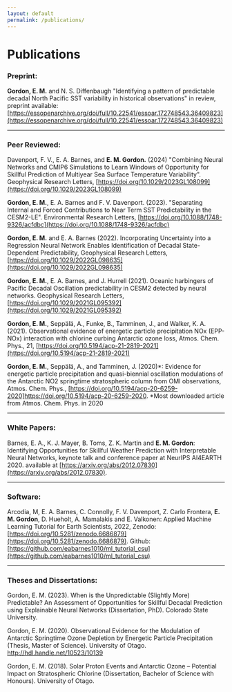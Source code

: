```yaml
---
layout: default
permalink: /publications/
---
```


# Publications

### Preprint:

**Gordon, E. M.** and N. S. Diffenbaugh "Identifying a pattern of predictable decadal North Pacific SST variability in historical observations" in review, preprint available: [https://essopenarchive.org/doi/full/10.22541/essoar.172748543.36409823](https://essopenarchive.org/doi/full/10.22541/essoar.172748543.36409823)

* * *

### Peer Reviewed:

Davenport, F. V., E. A. Barnes, and **E. M. Gordon.** (2024) "Combining Neural Networks and CMIP6 Simulations to Learn Windows of Opportunity for Skillful Prediction of Multiyear Sea Surface Temperature Variability". Geophysical Research Letters, [https://doi.org/10.1029/2023GL108099](https://doi.org/10.1029/2023GL108099)

**Gordon, E. M.**, E. A. Barnes and F. V. Davenport. (2023). "Separating Internal and Forced Contributions to Near Term SST Predictability in the CESM2-LE". Environmental Research Letters, [https://doi.org/10.1088/1748-9326/acfdbc](https://doi.org/10.1088/1748-9326/acfdbc)

**Gordon, E. M.** and E. A. Barnes (2022). Incorporating Uncertainty into a Regression Neural Network Enables Identification of Decadal State-Dependent Predictability, Geophysical Research Letters, [https://doi.org/10.1029/2022GL098635](https://doi.org/10.1029/2022GL098635)

**Gordon, E. M.**, E. A. Barnes, and J. Hurrell (2021). Oceanic harbingers of Pacific Decadal Oscillation predictability in CESM2 detected by neural networks. Geophysical Research Letters, [https://doi.org/10.1029/2021GL095392](https://doi.org/10.1029/2021GL095392)

**Gordon, E. M.**, Seppälä, A., Funke, B., Tamminen, J., and Walker, K. A. (2021). Observational evidence of energetic particle precipitation NOx (EPP-NOx) interaction with chlorine curbing Antarctic ozone loss, Atmos. Chem. Phys., 21, [https://doi.org/10.5194/acp-21-2819-2021](https://doi.org/10.5194/acp-21-2819-2021)

**Gordon, E. M.**, Seppälä, A., and Tamminen, J. (2020)*: Evidence for energetic particle precipitation and quasi-biennial oscillation modulations of the Antarctic NO2 springtime stratospheric column from OMI observations, Atmos. Chem. Phys., [https://doi.org/10.5194/acp-20-6259-2020]https://doi.org/10.5194/acp-20-6259-2020. *Most downloaded article from Atmos. Chem. Phys. in 2020

* * *


### White Papers:

Barnes, E. A., K. J. Mayer, B. Toms, Z. K. Martin and **E. M. Gordon**: Identifying Opportunities for Skillful Weather Prediction with Interpretable Neural Networks, keynote talk and conference paper at NeurIPS AI4EARTH 2020. available at [https://arxiv.org/abs/2012.07830](https://arxiv.org/abs/2012.07830).

* * *

### Software:

Arcodia, M, E. A. Barnes, C. Connolly, F. V. Davenport, Z. Carlo Frontera, **E. M. Gordon**, D. Hueholt, A. Mamalakis and E. Valkonen: Applied Machine Learning Tutorial for Earth Scientists, 2022,  Zenodo: [https://doi.org/10.5281/zenodo.6686879](https://doi.org/10.5281/zenodo.6686879). Github: [https://github.com/eabarnes1010/ml_tutorial_csu](https://github.com/eabarnes1010/ml_tutorial_csu)

* * *

### Theses and Dissertations:

Gordon, E. M. (2023). When is the Unpredictable (Slightly More) Predictable? An Assessment of Opportunities for Skillful Decadal Prediction using Explainable Neural Networks (Dissertation, PhD). Colorado State University.

Gordon, E. M. (2020). Observational Evidence for the Modulation of Antarctic Springtime Ozone Depletion by Energetic Particle Precipitation (Thesis, Master of Science). University of Otago. http://hdl.handle.net/10523/10139

Gordon, E. M. (2018). Solar Proton Events and Antarctic Ozone – Potential Impact on Stratospheric Chlorine (Dissertation, Bachelor of Science with Honours). University of Otago.
